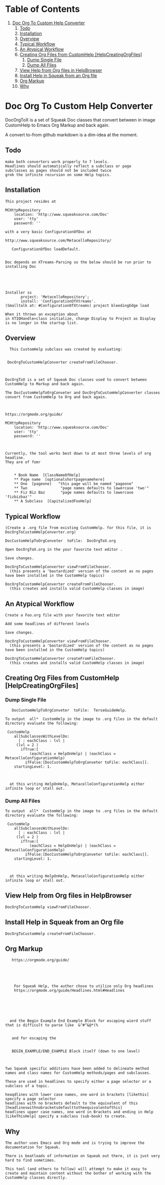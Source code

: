 # Table of Contents1.  [Doc Org To Custom Help Converter](#org3e7a86d)    1.  [Todo](#org6316d2c)    2.  [Installation](#orgf8947d0)    3.  [Overview](#orga7bd825)    4.  [Typical Workflow](#org9cb4fc8)    5.  [An Atypical Workflow](#org7957784)    6.  [Creating Org Files from CustomHelp [HelpCreatingOrgFiles]](#org2641690)        1.  [Dump Single File](#org4ca97f6)        2.  [Dump All Files](#org0b400b4)    7.  [View Help from Org files in HelpBrowser](#org4a5aa78)    8.  [Install Help in Squeak from an Org file](#org621178f)    9.  [Org Markup](#org8b02fce)    10. [Why](#org81ddb07)<a id="org3e7a86d"></a># Doc Org To Custom Help ConverterDocOrgToX is a set of Squeak Doc classes that  convert between in image CustomHelp to Emacs Org  Markup and back again.A convert to-from github markdown is a dim-idea at the moment.<a id="org6316d2c"></a>## Todo    make both converters work properly to 7 levels.    Headlines should automatically reflect a subclass or page     subclasses as pages should not be included twice    grok the infinite recursion on some Help topics.<a id="orgf8947d0"></a>## Installation        This project resides at        MCHttpRepository        location: 'http://www.squeaksource.com/Doc'        user: 'tty'        password: ''        with a very basic ConfigurationOfDoc at         http://www.squeaksource.com/MetacelloRepository/           ConfigurationOfDoc loadDefault.            Doc depends on XTreams-Parsing so the below should be run prior to installing Doc                        Installer ss           project: 'MetacelloRepository';           install: 'ConfigurationOfXtreams'.    (Smalltalk at: #ConfigurationOfXtreams) project bleedingEdge load        When it throws an exception about     in XTIOHandle>class initialize, change Display to Project as Display is no longer in the startup list.<a id="orga7bd825"></a>## Overview          This CustomHelp subclass was created by evaluating:             DocOrgToCustomHelpConverter createFromFileChooser.                DocOrgToX is a set of Squeak Doc classes used to convert between CustomHelp to Markup and back again.        The DocCustomHelpToOrgConveter and DocOrgToCustomHelpConverter classes convert from CustomHelp to Org and back again.                https://orgmode.org/guide/        MCHttpRepository        location: 'http://www.squeaksource.com/Doc'        user: 'tty'        password: ''                Currently, the tool works best down to at most three levels of org headline.    They are of fomr                * Book Name  [ClassNameOfHelp]         ** Page name  [optionalshortpagenamehere]        ** One  [pageone]   "this page will be named 'pageone"        ** Two               "page names defaults to lowercase 'two'"        ** Fiz Biz Baz       "page names defaults to lowercase 'fizbizbaz'"        ** A Subclass  [CapitalizedFooHelp]<a id="org9cb4fc8"></a>## Typical Workflow        (Create a .org file from existing CustomHelp. for this file, it is DocOrgToCustomHelpConverter.org)         DocCustomHelpToOrgConveter  toFile:  DocOrgToX.org        Open DocOrgToX.org in the your favorite text editor .        Save changes.        DocOrgToCustomHelpConverter viewFromFileChooser.      (this presents a 'bastardized' version of the content as no pages have been installed in the CustomHelp topics)        DocOrgToCustomHelpConverter createFromFileChooser.      (this creates and installs valid CustomHelp classes in image)<a id="org7957784"></a>## An Atypical Workflow        Create a Foo.org file with your favorite text editor        Add some headlines of different levels         Save changes.        DocOrgToCustomHelpConverter viewFromFileChooser.      (this presents a 'bastardized' version of the content as no pages have been installed in the CustomHelp topics)        DocOrgToCustomHelpConverter createFromFileChooser.      (this creates and installs valid CustomHelp classes in image)<a id="org2641690"></a>## Creating Org Files from CustomHelp [HelpCreatingOrgFiles]<a id="org4ca97f6"></a>### Dump Single File       DocCustomHelpToOrgConveter  toFile:  TerseGuideHelp.        To output  all*  CustomHelp in the image to .org files in the default directory evaluate the following:         CustomHelp         allSubclassesWithLevelDo:          [ : eachClass : lvl |     	 (lvl = 2 )     	   ifTrue:[	    	       (eachClass = HelpOnHelp) | (eachClass = MetacelloConfigurationHelp)      		 ifFalse:[DocCustomHelpToOrgConveter toFile: eachClass]].        startingLevel: 1.                  at this writing HelpOnHelp, MetacelloConfigurationHelp either infinite loop or stall out.<a id="org0b400b4"></a>### Dump All Files    To output  all*  CustomHelp in the image to .org files in the default directory evaluate the following:         CustomHelp         allSubclassesWithLevelDo:          [ : eachClass : lvl |     	 (lvl = 2 )     	   ifTrue:[	    	       (eachClass = HelpOnHelp) | (eachClass = MetacelloConfigurationHelp)      		 ifFalse:[DocCustomHelpToOrgConveter toFile: eachClass]].        startingLevel: 1.                  at this writing HelpOnHelp, MetacelloConfigurationHelp either infinite loop or stall out.<a id="org4a5aa78"></a>## View Help from Org files in HelpBrowser    DocOrgToCustomHelp viewFromFileChooser.<a id="org621178f"></a>## Install Help in Squeak from an Org file    DocOrgToCustomHelp createFromFileChooser.<a id="org8b02fce"></a>## Org Markup       https://orgmode.org/guide/                            For Squeak Help, the author chose to utilize only Org headlines         https://orgmode.org/guide/Headlines.html#Headlines                                 and the Begin Example End Example Block for escaping wierd stuff that is difficult to parse like  &^#^&@*(%                and for escaping the                BEGIN_EXAMPLE/END_EXAMPLE Block itself (down to one level)                Two Squeak specific additions have been added to delineate method names and class names for CustomHelp methods/pages and subclasses.            These are used in headlines to specify either a page selector or a subclass of a topic.        heaqdlines with lower case names, one word in brackets [likethis] specify a page selector    headlines with no brackets default to the equivalent of this [headlineswithnobracketsdefaulttotheequivalentofthis]    headlines upper case names, one word in Brackets and ending in Help [LikeThisHelp] specify a subclass (sub-book) to create.<a id="org81ddb07"></a>## Why                The author uses Emacs and Org mode and is trying to improve the documentation for Squeak.        There is boatloads of information on Squeak out there, it is just very hard to find sometimes.        This tool (and others to follow) will attempt to make it easy to create and maintain content without the bother of working with the CustomHelp classes directly.